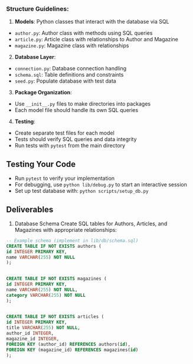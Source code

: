  

### Structure Guidelines:
1. **Models**: Python classes that interact with the database via SQL
- `author.py`: Author class with methods using SQL queries
- `article.py`: Article class with relationships to Author and Magazine
- `magazine.py`: Magazine class with relationships
 

2. **Database Layer**:
- `connection.py`: Database connection handling
- `schema.sql`: Table definitions and constraints
- `seed.py`: Populate database with test data
 

3. **Package Organization**:
- Use `__init__.py` files to make directories into packages
- Each model file should handle its own SQL queries
 

4. **Testing**:
- Create separate test files for each model
- Tests should verify SQL queries and data integrity
- Run tests with `pytest` from the main directory
 

## Testing Your Code
- Run `pytest` to verify your implementation
- For debugging, use `python lib/debug.py` to start an interactive session
- Set up test database with: `python scripts/setup_db.py`
 

## Deliverables
 1. Database Schema
Create SQL tables for Authors, Articles, and Magazines with appropriate relationships:
 

```sql
-- Example schema (implement in lib/db/schema.sql)
CREATE TABLE IF NOT EXISTS authors (
id INTEGER PRIMARY KEY,
name VARCHAR(255) NOT NULL
);
 

CREATE TABLE IF NOT EXISTS magazines (
id INTEGER PRIMARY KEY,
name VARCHAR(255) NOT NULL,
category VARCHAR(255) NOT NULL
);
 

CREATE TABLE IF NOT EXISTS articles (
id INTEGER PRIMARY KEY,
title VARCHAR(255) NOT NULL,
author_id INTEGER,
magazine_id INTEGER,
FOREIGN KEY (author_id) REFERENCES authors(id),
FOREIGN KEY (magazine_id) REFERENCES magazines(id)
);
